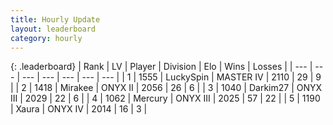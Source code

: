 ```yaml
---
title: Hourly Update
layout: leaderboard
category: hourly
---
```


{: .leaderboard}
| Rank | LV | Player | Division | Elo | Wins | Losses |
| --- | --- | --- | --- | --- | --- | --- |
| <span data-change="0">1</span> | 1555 | <span title="ID: 498412">LuckySpin</span> | MASTER IV | <span data-change="0">2110</span> | <span data-change="0">29</span> | <span data-change="0">9</span> |
| <span data-change="0">2</span> | 1418 | <span title="ID: 416373">Mirakee</span> | ONYX II | <span data-change="0">2056</span> | <span data-change="0">26</span> | <span data-change="0">6</span> |
| <span data-change="0">3</span> | 1040 | <span title="ID: 694036">Darkim27</span> | ONYX III | <span data-change="0">2029</span> | <span data-change="0">22</span> | <span data-change="0">6</span> |
| <span data-change="0">4</span> | 1062 | <span title="ID: 692745">Mercury</span> | ONYX III | <span data-change="0">2025</span> | <span data-change="0">57</span> | <span data-change="0">22</span> |
| <span data-change="0">5</span> | 1190 | <span title="ID: 200908">Xaura</span> | ONYX IV | <span data-change="0">2014</span> | <span data-change="0">16</span> | <span data-change="0">3</span> |